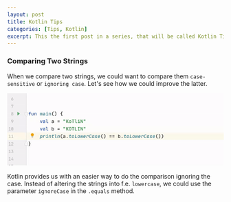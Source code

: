 ```yaml
---
layout: post
title: Kotlin Tips
categories: [Tips, Kotlin]
excerpt: This the first post in a series, that will be called Kotlin Tips, which will try to summarize a bunch of useful tips.
---
```


### Comparing Two Strings
When we compare two strings, we could want to compare them `case-sensitive` or `ignoring case`.
Let's see how we could improve the latter. 

![Tip](../images/gifs/comparing_two_strings.gif)

Kotlin provides us with an easier way to do the comparison ignoring the case. Instead of altering the strings into f.e. `lowercase`, we could use the parameter `ignoreCase` in the `.equals` method.
